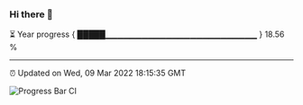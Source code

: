 ### Hi there 👋

⏳ Year progress { █████▁▁▁▁▁▁▁▁▁▁▁▁▁▁▁▁▁▁▁▁▁▁▁▁▁ } 18.56 %

---

⏰ Updated on Wed, 09 Mar 2022 18:15:35 GMT

![Progress Bar CI](https://github.com/liununu/liununu/workflows/Progress%20Bar%20CI/badge.svg)
